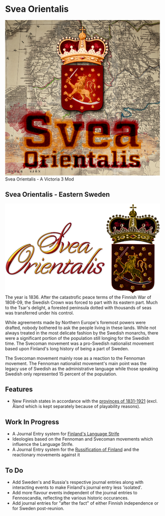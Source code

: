 # Svea Orientalis
![Svea Orientalis](images/svea_orientalis_thumbnail.png)
Svea Orientalis - A Victoria 3 Mod

## Svea Orientalis - Eastern Sweden
![Svea Orientalis](images/svea_orientalis_dark.png)
The year is 1836. After the catastrofic peace terms of the Finnish War of 1808-09, the Swedish Crown was forced to part with its eastern part. Much to the Tsar's delight, a forested peninsula dotted with thousands of seas was transferred under his control.

While agreements made by Northern Europe's foremost powers were drafted, nobody bothered to ask the people living in these lands. While not always treated in the most delicate fashion by the Swedish monarchs, there were a significant portion of the population still longing for the Swedish time. The Svecoman movement was a pro-Swedish nationalist movement based upon Finland's long history of being a part of Sweden.

The Svecoman movement mainly rose as a reaction to the Fennoman movement. The Fennoman nationalist movement's main point was the legacy use of Swedish as the administrative language while those speaking Swedish only represented 15 percent of the population.

## Features
- New Finnish states in accordance with the [provinces of 1831-1921](https://en.wikipedia.org/wiki/Provinces_of_Finland#Geographical_evolution_of_provincial_administration) (excl. Åland which is kept separately because of playability reasons).

## Work In Progress
- A Journal Entry system for [Finland's Language Strife](https://en.wikipedia.org/wiki/Finland%27s_language_strife)
- Ideologies based on the Fennoman and Svecoman movements which influence the Language Strife.
- A Journal Entry system for the [Russification of Finland](https://en.wikipedia.org/wiki/Russification_of_Finland) and the reactionary movements against it

## To Do
- Add Sweden's and Russia's respective journal entries along with interacting events to make Finland's journal entry less 'isolated'.
- Add more flavour events independent of the journal entries to Fennoscandia, reflecting the various historic occurances.
- Add journal entries for "after the fact" of either Finnish independence or for Sweden post-reunion.